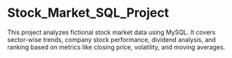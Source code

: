 # Stock_Market_SQL_Project
This project analyzes fictional stock market data using MySQL. It covers sector-wise trends, company stock performance, dividend analysis, and ranking based on metrics like closing price, volatility, and moving averages.

